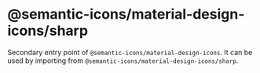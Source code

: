# @semantic-icons/material-design-icons/sharp

Secondary entry point of `@semantic-icons/material-design-icons`. It can be used by importing from `@semantic-icons/material-design-icons/sharp`.
